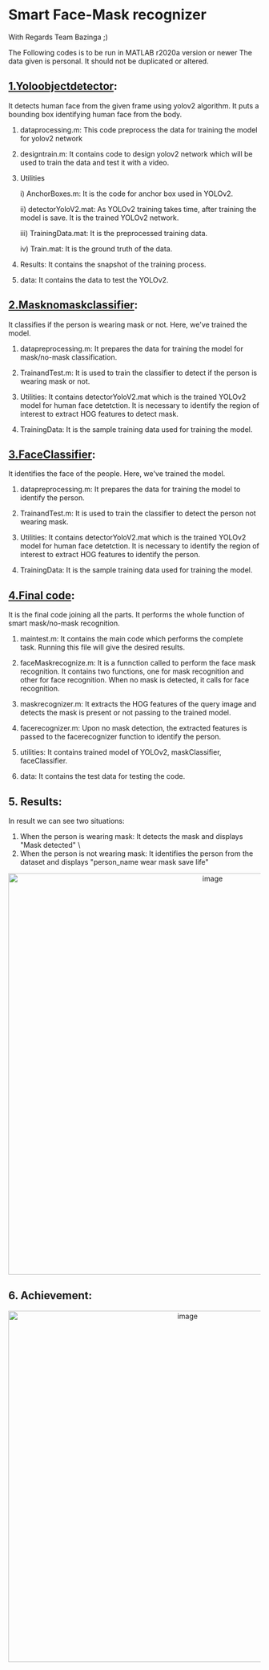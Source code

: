 # Smart Face-Mask recognizer

With Regards Team Bazinga ;)

The Following codes is to be run in MATLAB r2020a version or newer The data given is personal. It should not be duplicated or altered.

## [1.Yoloobjectdetector](https://github.com/Bishal1022/Mask-NoMask/tree/main/1.Yoloobjectdetector):

It detects human face from the given frame using yolov2 algorithm. It puts a bounding box identifying human face from the
body.

1) dataprocessing.m: This code preprocess the data for training the model
    for yolov2 network

2) designtrain.m: It contains code to design yolov2 network which will be
    used to train the data and test it with a video.

3)  Utilities

    i) AnchorBoxes.m: It is the code for anchor box used in YOLOv2.

    ii) detectorYoloV2.mat: As YOLOv2 training takes time, after training the model is save. It is the trained YOLOv2 network.

    iii) TrainingData.mat: It is the preprocessed training data.

    iv) Train.mat: It is the ground truth of the data.

4)  Results: It contains the snapshot of the training process.

5)  data: It contains the data to test the YOLOv2.

## [2.Masknomaskclassifier](https://github.com/Bishal1022/Mask-NoMask/tree/main/2.Masknomaskclassifier):

It classifies if the person is wearing mask or not. Here, we've trained the model.

1)  datapreprocessing.m: It prepares the data for training the model for mask/no-mask classification.

2)  TrainandTest.m: It is used to train the classifier to detect if the person is wearing mask or not.

3)  Utilities: It contains detectorYoloV2.mat which is the trained YOLOv2 model for human face detetction. It is necessary to identify the region of interest to extract HOG features to detect mask.

4)  TrainingData: It is the sample training data used for training the model.

## [3.FaceClassifier](https://github.com/Bishal1022/Mask-NoMask/tree/main/3.FaceClassifier):

It identifies the face of the people. Here, we've trained the model.

1)  datapreprocessing.m: It prepares the data for training the model to identify the person.

2)  TrainandTest.m: It is used to train the classifier to detect the person not wearing mask.

3)  Utilities: It contains detectorYoloV2.mat which is the trained YOLOv2 model for human face detetction. It is necessary to identify the region of interest to extract HOG features to identify the person.

4)  TrainingData: It is the sample training data used for training the model.

## [4.Final code](https://github.com/Bishal1022/Mask-NoMask/tree/main/4.Final%20code):

It is the final code joining all the parts. It performs the whole function of smart mask/no-mask recognition.

1)  maintest.m: It contains the main code which performs the complete task. Running this file will give the desired results.

2)  faceMaskrecognize.m: It is a funnction called to perform the face mask recognition. It contains two functions, one for mask recognition and other for face recognition. When no mask is detected, it calls for face recognition.

3)  maskrecognizer.m: It extracts the HOG features of the query image and detects the mask is present or not passing to the trained model.

4)  facerecognizer.m: Upon no mask detection, the extracted features is passed to the facerecognizer function to identify the person.

5)  utilities: It contains trained model of YOLOv2, maskClassifier, faceClassifier.

6)  data: It contains the test data for testing the code.
    
## 5. Results:
In result we can see two situations:

1) When the person is wearing mask: It detects the mask and displays "Mask detected" \
2) When the person is not wearing mask: It identifies the person from the dataset and displays "person_name wear mask save life"

<p align="center">
<img width="800" alt="image" src="https://user-images.githubusercontent.com/62088646/213443494-cd8f4dc7-d015-4d56-8aa3-15c656df86f8.jpg">
</p>



## 6. Achievement:
<p align="center">
<img width="700" alt="image" src="https://user-images.githubusercontent.com/62088646/204082914-1caa4f36-2299-4537-8d3b-ad9d3c9619bf.png">
</p>
